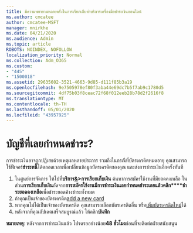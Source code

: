 ```yaml
---
title: มีความพยายามหลายครั้งในการเรียกเก็บค่าบริการเครื่องมือชําระเงินออนไลน์
ms.author: cmcatee
author: cmcatee-MSFT
manager: mnirkhe
ms.date: 04/21/2020
ms.audience: Admin
ms.topic: article
ROBOTS: NOINDEX, NOFOLLOW
localization_priority: Normal
ms.collection: Adm_O365
ms.custom:
- "445"
- "1500018"
ms.assetid: 29635602-3521-4663-9d85-d111f85b3a19
ms.openlocfilehash: 9e7505978ef80f3aba44e69dc7b5f7ab9c1780d5
ms.sourcegitcommit: 4df75b03f8ceac72f68f012eeb28b78d2f2616f8
ms.translationtype: MT
ms.contentlocale: th-TH
ms.lasthandoff: 05/01/2020
ms.locfileid: "43957925"
---
```

# <a name="past-due-account"></a>บัญชีที่เลยกําหนดชําระ?

การชําระเงินอาจถูกปฏิเสธด้วยเหตุผลหลายประการ รวมถึงในกรณีที่บัตรเครดิตหมดอายุ คุณสามารถใช้ฟีเจอร์**ชําระหนี้**ได้ตลอดเวลาเพื่อเปลี่ยนข้อมูลบัตรเครดิตของคุณ และส่งการชําระเงินอีกครั้งทันที

1. ในศูนย์การจัดการ ให้ไปที่**บริการ[&](https://go.microsoft.com/fwlink/p/?linkid=842054)>การเรียกเก็บเงิน**
ค้นหาการสมัครใช้งานที่มียอดคงเหลือ ในส่วน**การเรียกเก็บเงิน**ถัดจาก**การสมัครใช้งานมีการชําระเงินเลยกําหนดชําระเลยแล้วคลิก****ชําระยอดคงเหลือ**เพื่อชําระยอดค้างชําระทั้งหมด
2. ถ้าคุณเป็นเจ้าของบัตรเครดิต[add a new card](https://docs.microsoft.com/microsoft-365/commerce/billing-and-payments/add-update-or-remove-credit-card-or-bank-account?view=o365-worldwide)
3. หากคุณไม่ได้เป็นเจ้าของบัตรเครดิต คุณสามารถเลือกบัตรเครดิตอื่น หรือ[เพิ่มบัตรเครดิตใหม่](https://docs.microsoft.com/microsoft-365/commerce/billing-and-payments/add-update-or-remove-credit-card-or-bank-account?view=o365-worldwide)ได้
4. หลังจากที่คุณอัปเดตเสร็จสมบูรณ์แล้ว ให้คลิก**บันทึก**

**หมายเหตุ**: หลังจากการชําระเงินแล้ว โปรดรออย่างน้อย**48 ชั่วโมง**ก่อนที่จะติดต่อฝ่ายสนับสนุน
